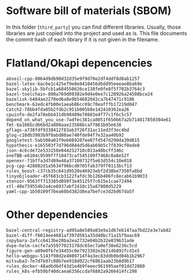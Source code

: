 # Software bill of materials (SBOM)

In this folder (`third_party`) you can find different libraries.
Usually, those libraries are just copied into the project and used as is.
This file documents the commit hash of each library if it is not given in the filename.


# Flatland/Okapi depencencies

```
abseil-cpp-0064d9db90d32d35e9f9d70e2df4ddf8d0ab1257
bazel-latex-bac6e1c425ef9e8e8410456d6dd95eeeae8ba69e
bazel-skylib-5bfcb1a684550626ce138fe0fe8f5f702b3764c3
bazel-toolchain-800a769d09302e9d4e0ee7c120926a24508bce24
bazelisk-b484ae2270ed6a8e9b54682042ca7b47471c9186
benchmark-62edc4fb00e1aeab86cc69c70eafffb17219d047
Catch2-78bb4fda05b2fdb2c951b005b8e142410362ea26
cpuinfo-de2fa78ebb431db98489e78603e4f77c1f6c5c57
depend_on_what_you_use-7adfec381ca8051f650b67a2b714017850304e61
fmt-6a186bcd66bd2a808aae23588bcaf7861b95e638
gflags-a738fdf9338412f83ab3f26f31ac11ed3f3ec4bd
glog-c18db3903b9f0abd80ae740fde94f7e32aa40b92
googletest-5ab508a01f9eb089207ee87fd547d290da39d015
hypothesis-e165503f7d796d844d5d6ab69b5c7f839cf0ede8
json-4c6cde72e533158e044252718c013a48bcff346c
oneTBB-e6104c9599f7f10473caf545199f7468c0a8e52f
openexr-71bffa3d7d89e46a37108732f5e63d554c10e018
pcg-cpp-428802d1a5634f96bcd0705fab379ff0113bcf13
rules_boost-c37cb35c641d9520e46923ebf2d38be7350fa8bd
tinyobjloader-45f683cb3122fafdc3b126b406fc8ecab61b9033
xtensor-9563ff713385d099f3e45125f7c615e1cae72494
xtl-48e759554b2a4ce8937abf2410c15a87808d5229
yaml-cpp-1b50109f7bea60bd382d8ea7befce3d2bd67da5f
```

# Other dependencies

```
bazel-central-registry-ad95a8e589a03e9a1d67eb147aa7bd22e3e7ab82
bazel-diff-f6014ee4681af397d581a35d48bc71a15f9aac69
copybara-2afcc6413be20ba2ea2732e04b2b32e039631ade
dvpe-helm-cecfe7a55977023178dc65ec7a0ef38e6236c5cd
figure-gen-a09e0f67e34455c0e7923302e26214b892fcd1e5
hello-webgpu-5143f98d2e4089714f4a3ec83ddb0bd04b1b2967
mitsuba3-7e7d7b97c08b7ee918d022cf6861aab23b8d9b17
rules_docker-48ad6d6df43d1e4b9feeec961995aef01dd72080
rules_k8s-efb59bf40dcaea6356ccdaf6882a9266414fc298
```

